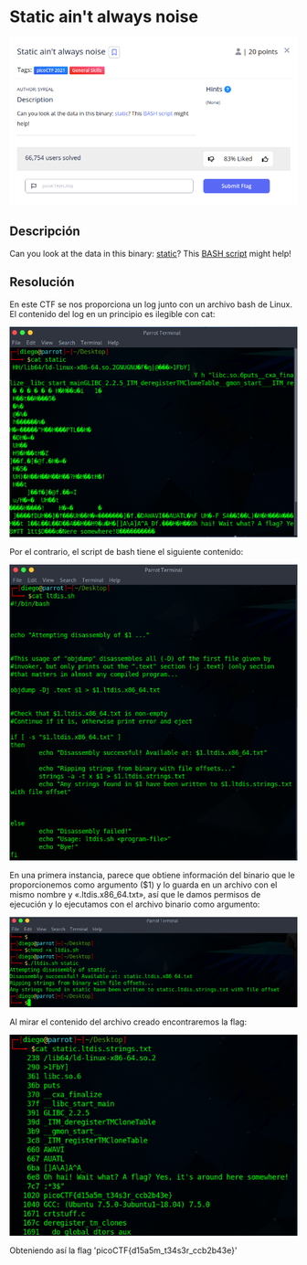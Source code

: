 # Static ain't always noise
![Descripcion del CTF](img/description.png)

## Descripción
Can you look at the data in this binary: [static](https://mercury.picoctf.net/static/ff4e569d6b49b92d090796d4631a2577/static)? This [BASH script](https://mercury.picoctf.net/static/ff4e569d6b49b92d090796d4631a2577/ltdis.sh) might help!

## Resolución
En este CTF se nos proporciona un log junto con un archivo bash de Linux. El contenido del log en un principio es ilegible con cat:

![Consola](img/console1.png)

Por el contrario, el script de bash tiene el siguiente contenido:

![Consola](img/console2.png)

En una primera instancia, parece que obtiene información del binario que le proporcionemos como argumento ($1) y lo guarda en un archivo con el mismo nombre y «.ltdis.x86_64.txt», así que le damos permisos de ejecución y lo ejecutamos con el archivo binario como argumento:

![Consola](img/console3.png)

Al mirar el contenido del archivo creado encontraremos la flag:

![Consola](img/console4.png)

Obteniendo así la flag 'picoCTF{d15a5m_t34s3r_ccb2b43e}'
